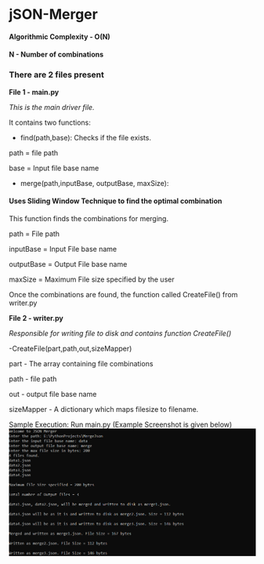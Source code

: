 # jSON-Merger

#### Algorithmic Complexity - O(N) 

#### N - Number of combinations

### There are 2 files present

**File 1 - main.py**

*This is the main driver file.*

It contains two functions:
- find(path,base): Checks if the file exists. 

path = file path 

base = Input file base name

- merge(path,inputBase, outputBase, maxSize):

#### Uses Sliding Window Technique to find the optimal combination

This function finds the combinations for merging.

path = File path

inputBase = Input File base name

outputBase = Output File base name

maxSize = Maximum File size specified by the user

Once the combinations are found, the function called CreateFile() from writer.py

**File 2 - writer.py**

*Responsible for writing file to disk and contains function CreateFile()*

-CreateFile(part,path,out,sizeMapper)

part - The array containing file combinations

path - file path

out - output file base name

sizeMapper - A dictionary which maps filesize to filename.

Sample Execution:
Run main.py
(Example Screenshot is given below)
![alt text](https://github.com/drstrange11/jSON-Merger/blob/master/sample.PNG)
